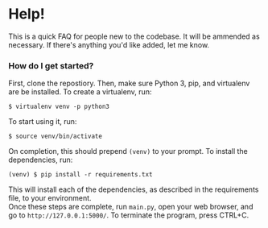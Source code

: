 # Help!
This is a quick FAQ for people new to the codebase. It will be ammended as
necessary. If there's anything you'd like added, let me know.

### How do I get started?
First, clone the repostiory. Then, make sure Python 3, pip, and virtualenv are
be installed. To create a virtualenv, run:
```
$ virtualenv venv -p python3
```
To start using it, run:
```
$ source venv/bin/activate
```
On completion, this should prepend `(venv)` to your prompt. To install the
dependencies, run:
```
(venv) $ pip install -r requirements.txt
```
This will install each of the dependencies, as described in the requirements
file, to your environment.  
Once these steps are complete, run `main.py`, open your web browser, and go to
`http://127.0.0.1:5000/`. To terminate the program, press CTRL+C.

